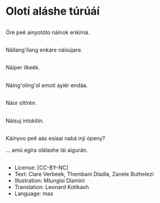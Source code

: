 # Olotí aláshe túrúáí

##
Óre peê ainyotóto
náínok enkímá.

##
Náílang'ílang enkáre
náísújare.

##
Náíper ilkeék.

##
Náíng'olíng'ol emotí
ayíér endáa.

##
Náor oltírén.

##
Náísuj intokitín.

##
Káínyoo peê aás esíaai nabá injí ópeny?

... amû egíra olálashe lái
aigurán.

##
* License: [CC-BY-NC]
* Text: Clare Verbeek, Thembani Dladla, Zanele Buthelezi
* Illustration: Mlungisi Dlamini
* Translation: Leonard Kotikash
* Language: mas
